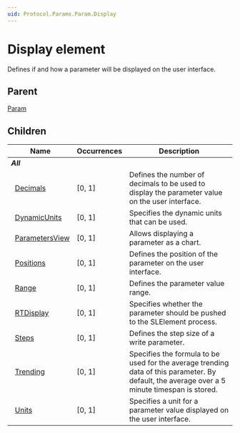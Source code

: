 ```yaml
---
uid: Protocol.Params.Param.Display
---
```


# Display element

Defines if and how a parameter will be displayed on the user interface.

## Parent

[Param](xref:Protocol.Params.Param)

## Children

|Name|Occurrences|Description|
|--- |--- |--- |
|***All***|||
|&nbsp;&nbsp;[Decimals](xref:Protocol.Params.Param.Display.Decimals)|[0, 1]|Defines the number of decimals to be used to display the parameter value on the user inter­face.|
|&nbsp;&nbsp;[DynamicUnits](xref:Protocol.Params.Param.Display.DynamicUnits)|[0, 1]|Specifies the dynamic units that can be used.|
|&nbsp;&nbsp;[ParametersView](xref:Protocol.Params.Param.Display.ParametersView)|[0, 1]|Allows displaying a parameter as a chart.|
|&nbsp;&nbsp;[Positions](xref:Protocol.Params.Param.Display.Positions)|[0, 1]|Defines the position of the parameter on the user interface.|
|&nbsp;&nbsp;[Range](xref:Protocol.Params.Param.Display.Range)|[0, 1]|Defines the parameter value range.|
|&nbsp;&nbsp;[RTDisplay](xref:Protocol.Params.Param.Display.RTDisplay)|[0, 1]|Specifies whether the parameter should be pushed to the SLElement process.|
|&nbsp;&nbsp;[Steps](xref:Protocol.Params.Param.Display.Steps)|[0, 1]|Defines the step size of a write parameter.|
|&nbsp;&nbsp;[Trending](xref:Protocol.Params.Param.Display.Trending)|[0, 1]|Specifies the formula to be used for the average trending data of this parameter. By default, the average over a 5 minute timespan is stored.|
|&nbsp;&nbsp;[Units](xref:Protocol.Params.Param.Display.Units)|[0, 1]|Specifies a unit for a parameter value displayed on the user interface.|
